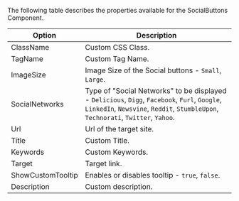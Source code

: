 ﻿The following table describes the properties available for the SocialButtons Component.

   Option						|  Description																											
--------------------------------|-------------------------------------------------------------------------------------------
ClassName						| Custom CSS Class.														
TagName							| Custom Tag Name.						
ImageSize						| Image Size of the Social buttons - <code>Small</code>, <code>Large</code>.															
SocialNetworks					| Type of "Social Networks" to be displayed - <code>Delicious</code>, <code>Digg</code>, <code>Facebook</code>, <code>Furl</code>, <code>Google</code>, <code>LinkedIn</code>, <code>Newsvine</code>, <code>Reddit</code>, <code>StumbleUpon</code>, <code>Technorati</code>, <code>Twitter</code>, <code>Yahoo</code>.			
Url								| Url of the target site.									
Title							| Custom Title.							
Keywords						| Custom Keywords.							
Target							| Target link.						
ShowCustomTooltip				| Enables or disables tooltip - <code>true</code>, <code>false</code>.
Description						| Custom description.					

